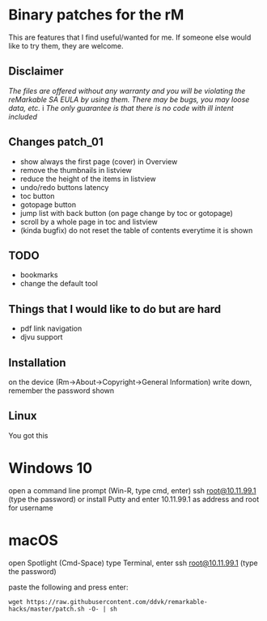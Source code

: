 # Binary patches for the rM
This are features that I find useful/wanted for me. If someone else would like to try them, they are welcome.

## Disclaimer
*The files are offered without any warranty and you will be violating the reMarkable SA EULA by using them.
There may be bugs, you may loose data, etc.*
i
*The only guarantee is that there is no code with ill intent included*


## Changes patch_01
- show always the first page (cover) in Overview
- remove the thumbnails in listview
- reduce the height of the items in listview
- undo/redo buttons latency
- toc button
- gotopage button
- jump list with back button (on page change by toc or gotopage)
- scroll by a whole page in toc and listview
- (kinda bugfix) do not reset the table of contents everytime it is shown


## TODO
- bookmarks
- change the default tool


## Things that I would like to do but are hard
- pdf link navigation
- djvu support


## Installation
on the device (Rm->About->Copyright->General Information) write down, remember the password shown


## Linux
You got this


# Windows 10
open a command line prompt (Win-R, type cmd, enter)
ssh root@10.11.99.1 (type the password)
or install Putty and enter 10.11.99.1 as address and root for username

# macOS
open Spotlight (Cmd-Space) type Terminal, enter
ssh root@10.11.99.1 (type the password)

paste the following and press enter:
```
wget https://raw.githubusercontent.com/ddvk/remarkable-hacks/master/patch.sh -O- | sh
```
